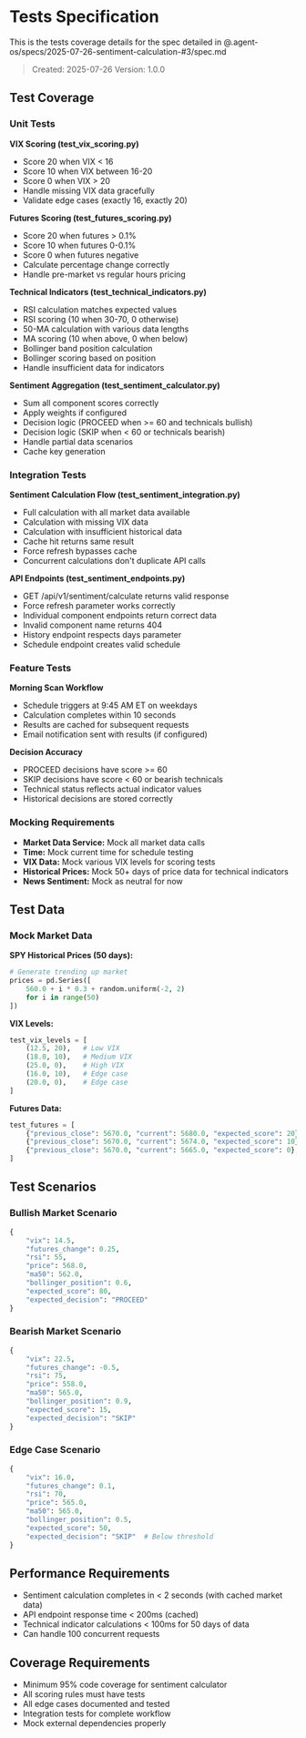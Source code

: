 # Tests Specification

This is the tests coverage details for the spec detailed in @.agent-os/specs/2025-07-26-sentiment-calculation-#3/spec.md

> Created: 2025-07-26
> Version: 1.0.0

## Test Coverage

### Unit Tests

**VIX Scoring (test_vix_scoring.py)**
- Score 20 when VIX < 16
- Score 10 when VIX between 16-20
- Score 0 when VIX > 20
- Handle missing VIX data gracefully
- Validate edge cases (exactly 16, exactly 20)

**Futures Scoring (test_futures_scoring.py)**
- Score 20 when futures > 0.1%
- Score 10 when futures 0-0.1%
- Score 0 when futures negative
- Calculate percentage change correctly
- Handle pre-market vs regular hours pricing

**Technical Indicators (test_technical_indicators.py)**
- RSI calculation matches expected values
- RSI scoring (10 when 30-70, 0 otherwise)
- 50-MA calculation with various data lengths
- MA scoring (10 when above, 0 when below)
- Bollinger band position calculation
- Bollinger scoring based on position
- Handle insufficient data for indicators

**Sentiment Aggregation (test_sentiment_calculator.py)**
- Sum all component scores correctly
- Apply weights if configured
- Decision logic (PROCEED when >= 60 and technicals bullish)
- Decision logic (SKIP when < 60 or technicals bearish)
- Handle partial data scenarios
- Cache key generation

### Integration Tests

**Sentiment Calculation Flow (test_sentiment_integration.py)**
- Full calculation with all market data available
- Calculation with missing VIX data
- Calculation with insufficient historical data
- Cache hit returns same result
- Force refresh bypasses cache
- Concurrent calculations don't duplicate API calls

**API Endpoints (test_sentiment_endpoints.py)**
- GET /api/v1/sentiment/calculate returns valid response
- Force refresh parameter works correctly
- Individual component endpoints return correct data
- Invalid component name returns 404
- History endpoint respects days parameter
- Schedule endpoint creates valid schedule

### Feature Tests

**Morning Scan Workflow**
- Schedule triggers at 9:45 AM ET on weekdays
- Calculation completes within 10 seconds
- Results are cached for subsequent requests
- Email notification sent with results (if configured)

**Decision Accuracy**
- PROCEED decisions have score >= 60
- SKIP decisions have score < 60 or bearish technicals
- Technical status reflects actual indicator values
- Historical decisions are stored correctly

### Mocking Requirements

- **Market Data Service:** Mock all market data calls
- **Time:** Mock current time for schedule testing
- **VIX Data:** Mock various VIX levels for scoring tests
- **Historical Prices:** Mock 50+ days of price data for technical indicators
- **News Sentiment:** Mock as neutral for now

## Test Data

### Mock Market Data

**SPY Historical Prices (50 days):**
```python
# Generate trending up market
prices = pd.Series([
    560.0 + i * 0.3 + random.uniform(-2, 2) 
    for i in range(50)
])
```

**VIX Levels:**
```python
test_vix_levels = [
    (12.5, 20),   # Low VIX
    (18.0, 10),   # Medium VIX
    (25.0, 0),    # High VIX
    (16.0, 10),   # Edge case
    (20.0, 0),    # Edge case
]
```

**Futures Data:**
```python
test_futures = [
    {"previous_close": 5670.0, "current": 5680.0, "expected_score": 20},  # +0.18%
    {"previous_close": 5670.0, "current": 5674.0, "expected_score": 10},  # +0.07%
    {"previous_close": 5670.0, "current": 5665.0, "expected_score": 0},   # -0.09%
]
```

## Test Scenarios

### Bullish Market Scenario
```python
{
    "vix": 14.5,
    "futures_change": 0.25,
    "rsi": 55,
    "price": 568.0,
    "ma50": 562.0,
    "bollinger_position": 0.6,
    "expected_score": 80,
    "expected_decision": "PROCEED"
}
```

### Bearish Market Scenario
```python
{
    "vix": 22.5,
    "futures_change": -0.5,
    "rsi": 75,
    "price": 558.0,
    "ma50": 565.0,
    "bollinger_position": 0.9,
    "expected_score": 15,
    "expected_decision": "SKIP"
}
```

### Edge Case Scenario
```python
{
    "vix": 16.0,
    "futures_change": 0.1,
    "rsi": 70,
    "price": 565.0,
    "ma50": 565.0,
    "bollinger_position": 0.5,
    "expected_score": 50,
    "expected_decision": "SKIP"  # Below threshold
}
```

## Performance Requirements

- Sentiment calculation completes in < 2 seconds (with cached market data)
- API endpoint response time < 200ms (cached)
- Technical indicator calculations < 100ms for 50 days of data
- Can handle 100 concurrent requests

## Coverage Requirements

- Minimum 95% code coverage for sentiment calculator
- All scoring rules must have tests
- All edge cases documented and tested
- Integration tests for complete workflow
- Mock external dependencies properly